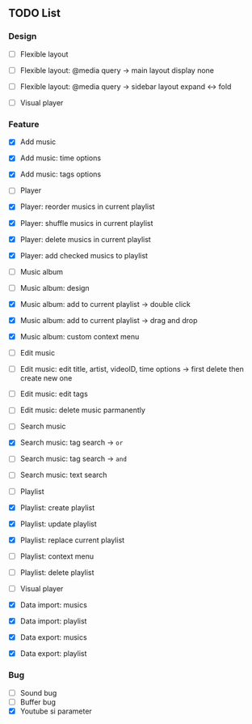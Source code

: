 ## TODO List

### Design

- [ ] Flexible layout
- [ ] Flexible layout: @media query -> main layout display none
- [ ] Flexible layout: @media query -> sidebar layout expand <-> fold

- [ ] Visual player

### Feature

- [x] Add music
- [x] Add music: time options
- [x] Add music: tags options

- [ ] Player
- [x] Player: reorder musics in current playlist
- [x] Player: shuffle musics in current playlist
- [x] Player: delete musics in current playlist
- [x] Player: add checked musics to playlist

- [ ] Music album
- [ ] Music album: design
- [x] Music album: add to current playlist -> double click
- [x] Music album: add to current playlist -> drag and drop
- [x] Music album: custom context menu

- [ ] Edit music
- [ ] Edit music: edit title, artist, videoID, time options -> first delete then create new one
- [ ] Edit music: edit tags
- [ ] Edit music: delete music parmanently

- [ ] Search music
- [x] Search music: tag search -> `or`
- [ ] Search music: tag search -> `and`
- [ ] Search music: text search

- [ ] Playlist
- [x] Playlist: create playlist
- [x] Playlist: update playlist
- [x] Playlist: replace current playlist
- [ ] Playlist: context menu
- [ ] Playlist: delete playlist

- [ ] Visual player

- [x] Data import: musics
- [x] Data import: playlist
- [x] Data export: musics
- [x] Data export: playlist

### Bug

- [ ] Sound bug
- [ ] Buffer bug
- [x] Youtube si parameter
